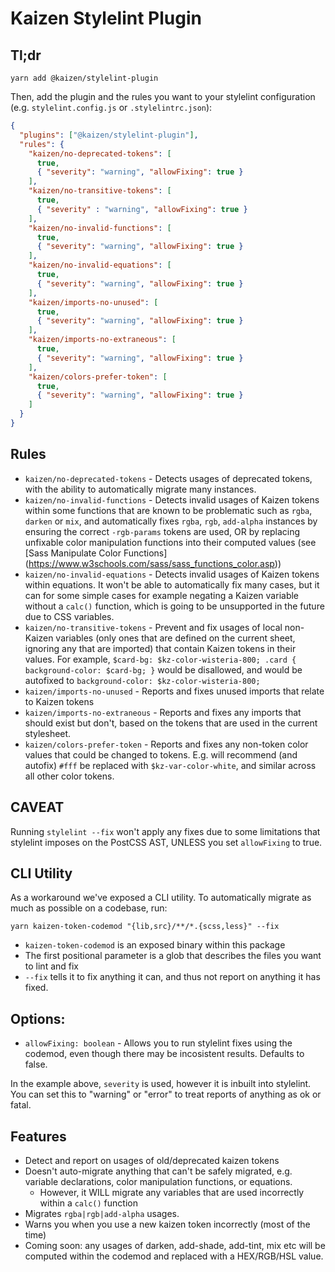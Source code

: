 # Kaizen Stylelint Plugin

## Tl;dr

`yarn add @kaizen/stylelint-plugin`

Then, add the plugin and the rules you want to your stylelint configuration (e.g. `stylelint.config.js` or `.stylelintrc.json`):

```json
{
  "plugins": ["@kaizen/stylelint-plugin"],
  "rules": {
    "kaizen/no-deprecated-tokens": [
      true,
      { "severity": "warning", "allowFixing": true }
    ],
    "kaizen/no-transitive-tokens": [
      true,
      { "severity" : "warning", "allowFixing": true }
    ],
    "kaizen/no-invalid-functions": [
      true,
      { "severity": "warning", "allowFixing": true }
    ],
    "kaizen/no-invalid-equations": [
      true,
      { "severity": "warning", "allowFixing": true }
    ],
    "kaizen/imports-no-unused": [
      true,
      { "severity": "warning", "allowFixing": true }
    ],
    "kaizen/imports-no-extraneous": [
      true,
      { "severity": "warning", "allowFixing": true }
    ],
    "kaizen/colors-prefer-token": [
      true,
      { "severity": "warning", "allowFixing": true }
    ]
  }
}

```

## Rules
- `kaizen/no-deprecated-tokens` - Detects usages of deprecated tokens, with the ability to automatically migrate many instances.
- `kaizen/no-invalid-functions` - Detects invalid usages of Kaizen tokens within some functions that are known to be problematic such as `rgba`, `darken` or `mix`, and automatically fixes `rgba`, `rgb`, `add-alpha` instances by ensuring the correct `-rgb-params` tokens are used, OR by replacing unfixable color manipulation functions into their computed values (see [Sass Manipulate Color Functions] (https://www.w3schools.com/sass/sass_functions_color.asp))
- `kaizen/no-invalid-equations` - Detects invalid usages of Kaizen tokens within equations. It won't be able to automatically fix many cases, but it can for some simple cases for example negating a Kaizen variable without a `calc()` function, which is going to be unsupported in the future due to CSS variables.
- `kaizen/no-transitive-tokens` - Prevent and fix usages of local non-Kaizen variables (only ones that are defined on the current sheet, ignoring any that are imported) that contain Kaizen tokens in their values. For example, `$card-bg: $kz-color-wisteria-800; .card { background-color: $card-bg; }` would be disallowed, and would be autofixed to `background-color: $kz-color-wisteria-800;`
- `kaizen/imports-no-unused` - Reports and fixes unused imports that relate to Kaizen tokens
- `kaizen/imports-no-extraneous` - Reports and fixes any imports that should exist but don't, based on the tokens that are used in the current stylesheet.
- `kaizen/colors-prefer-token` - Reports and fixes any non-token color values that could be changed to tokens. E.g. will recommend (and autofix) `#fff` be replaced with `$kz-var-color-white`, and similar across all other color tokens.

## CAVEAT
Running `stylelint --fix` won't apply any fixes due to some limitations that stylelint imposes on the PostCSS AST, UNLESS you set `allowFixing` to true.

## CLI Utility
As a workaround we've exposed a CLI utility.
To automatically migrate as much as possible on a codebase, run:

`yarn kaizen-token-codemod "{lib,src}/**/*.{scss,less}" --fix`


- `kaizen-token-codemod` is an exposed binary within this package
- The first positional parameter is a glob that describes the files you want to lint and fix
- `--fix` tells it to fix anything it can, and thus not report on anything it has fixed.



## Options:
- `allowFixing: boolean` - Allows you to run stylelint fixes using the codemod, even though there may be incosistent results. Defaults to false.

In the example above, `severity` is used, however it is inbuilt into stylelint. You can set this to "warning" or "error" to treat reports of anything as ok or fatal.

## Features
- Detect and report on usages of old/deprecated kaizen tokens
- Doesn't auto-migrate anything that can't be safely migrated, e.g. variable declarations, color manipulation functions, or equations.
  - However, it WILL migrate any variables that are used incorrectly within a `calc()` function
- Migrates `rgba|rgb|add-alpha` usages.
- Warns you when you use a new kaizen token incorrectly (most of the time)
- Coming soon: any usages of darken, add-shade, add-tint, mix etc will be computed within the codemod and replaced with a HEX/RGB/HSL value.